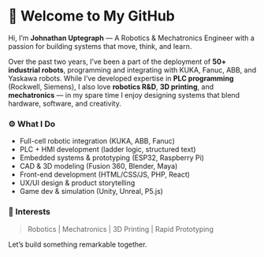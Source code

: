 # 👋 Welcome to My GitHub

Hi, I’m **Johnathan Uptegraph** — A Robotics & Mechatronics Engineer with a passion for building systems that move, think, and learn.

Over the past two years, I’ve been a part of the deployment of **50+ industrial robots**, programming and integrating with KUKA, Fanuc, ABB, and Yaskawa robots. While I’ve developed expertise in **PLC programming** (Rockwell, Siemens), I also love **robotics R&D**, **3D printing**, and **mechatronics** — in my spare time I enjoy designing systems that blend hardware, software, and creativity.

### ⚙️ What I Do
- Full-cell robotic integration (KUKA, ABB, Fanuc)
- PLC + HMI development (ladder logic, structured text)
- Embedded systems & prototyping (ESP32, Raspberry Pi)
- CAD & 3D modeling (Fusion 360, Blender, Maya)
- Front-end development (HTML/CSS/JS, PHP, React)
- UX/UI design & product storytelling
- Game dev & simulation (Unity, Unreal, P5.js)

### 🎯 Interests
> Robotics | Mechatronics | 3D Printing | Rapid Prototyping 

Let’s build something remarkable together.
